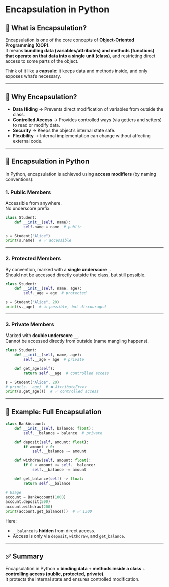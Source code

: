 # Encapsulation in Python

## 🔹 What is Encapsulation?

Encapsulation is one of the core concepts of **Object-Oriented Programming (OOP)**.  
It means **bundling data (variables/attributes) and methods (functions) that operate on that data into a single unit (class)**, and restricting direct access to some parts of the object.

Think of it like a **capsule**: it keeps data and methods inside, and only exposes what’s necessary.

---

## 🔹 Why Encapsulation?

- **Data Hiding** → Prevents direct modification of variables from outside the class.
- **Controlled Access** → Provides controlled ways (via getters and setters) to read or modify data.
- **Security** → Keeps the object’s internal state safe.
- **Flexibility** → Internal implementation can change without affecting external code.

---

## 🔹 Encapsulation in Python

In Python, encapsulation is achieved using **access modifiers** (by naming conventions):

### 1. Public Members

Accessible from anywhere.  
No underscore prefix.

```python
class Student:
    def __init__(self, name):
        self.name = name  # public

s = Student("Alice")
print(s.name)  # ✅ accessible
```

---

### 2. Protected Members

By convention, marked with a **single underscore `_`**.  
Should not be accessed directly outside the class, but still possible.

```python
class Student:
    def __init__(self, name, age):
        self._age = age  # protected

s = Student("Alice", 20)
print(s._age)  # ⚠️ possible, but discouraged
```

---

### 3. Private Members

Marked with **double underscore `__`**.  
Cannot be accessed directly from outside (name mangling happens).

```python
class Student:
    def __init__(self, name, age):
        self.__age = age  # private

    def get_age(self):
        return self.__age  # controlled access

s = Student("Alice", 20)
# print(s.__age)  # ❌ AttributeError
print(s.get_age())  # ✅ controlled access
```

---

## 🔹 Example: Full Encapsulation

```python
class BankAccount:
    def __init__(self, balance: float):
        self.__balance = balance  # private

    def deposit(self, amount: float):
        if amount > 0:
            self.__balance += amount

    def withdraw(self, amount: float):
        if 0 < amount <= self.__balance:
            self.__balance -= amount

    def get_balance(self) -> float:
        return self.__balance

# Usage
account = BankAccount(1000)
account.deposit(500)
account.withdraw(200)
print(account.get_balance())  # ✅ 1300
```

Here:

- `__balance` is **hidden** from direct access.
- Access is only via `deposit`, `withdraw`, and `get_balance`.

---

## ✅ Summary

Encapsulation in Python = **binding data + methods inside a class** + **controlling access (public, protected, private)**.  
It protects the internal state and ensures controlled modification.
